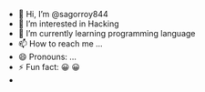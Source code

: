 - 👋 Hi, I’m @sagorroy844
- 👀 I’m interested in Hacking 
- 🌱 I’m currently learning programming language 
- 📫 How to reach me ...
- 😄 Pronouns: ...
- ⚡ Fun fact: 😀 😀
- 

<!---
sagorroy844/sagorroy844 is a ✨ special ✨ repository because its `README.md` (this file) appears on your GitHub profile.
You can click the Preview link to take a look at your changes.
--->
